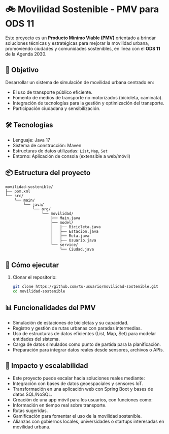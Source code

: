 # 🚲 Movilidad Sostenible - PMV para ODS 11

Este proyecto es un **Producto Mínimo Viable (PMV)** orientado a brindar soluciones técnicas y estratégicas para mejorar la movilidad urbana, promoviendo ciudades y comunidades sostenibles, en línea con el **ODS 11** de la Agenda 2030.

## 🎯 Objetivo

Desarrollar un sistema de simulación de movilidad urbana centrado en:
- El uso de transporte público eficiente.
- Fomento de medios de transporte no motorizados (bicicleta, caminata).
- Integración de tecnologías para la gestión y optimización del transporte.
- Participación ciudadana y sensibilización.

## 🛠️ Tecnologías

- Lenguaje: Java 17
- Sistema de construcción: Maven
- Estructuras de datos utilizadas: `List`, `Map`, `Set`
- Entorno: Aplicación de consola (extensible a web/móvil)

## 📦 Estructura del proyecto

```plaintext
movilidad-sostenible/
├── pom.xml
└── src/
    └── main/
        └── java/
            └── org/
                └── movilidad/
                    ├── Main.java
                    ├── model/
                    │   ├── Bicicleta.java
                    │   ├── Estacion.java
                    │   ├── Ruta.java
                    │   ├── Usuario.java
                    └── service/
                        └── Ciudad.java
```

## 🚀 Cómo ejecutar

1. Clonar el repositorio:
   ```bash
   git clone https://github.com/tu-usuario/movilidad-sostenible.git
   cd movilidad-sostenible
   ```

## 📊 Funcionalidades del PMV
- Simulación de estaciones de bicicletas y su capacidad.
- Registro y gestión de rutas urbanas con paradas intermedias.
- Uso de estructuras de datos eficientes (List, Map, Set) para modelar entidades del sistema.
- Carga de datos simulados como punto de partida para la planificación.
- Preparación para integrar datos reales desde sensores, archivos o APIs.

## 🌱 Impacto y escalabilidad
- Este proyecto puede escalar hacia soluciones reales mediante:
- Integración con bases de datos geoespaciales y sensores IoT.
- Transformación en una aplicación web con Spring Boot y bases de datos SQL/NoSQL.
- Creación de una app móvil para los usuarios, con funciones como:
- Información en tiempo real sobre transporte.
- Rutas sugeridas.
- Gamificación para fomentar el uso de la movilidad sostenible.
- Alianzas con gobiernos locales, universidades o startups interesadas en movilidad urbana.
